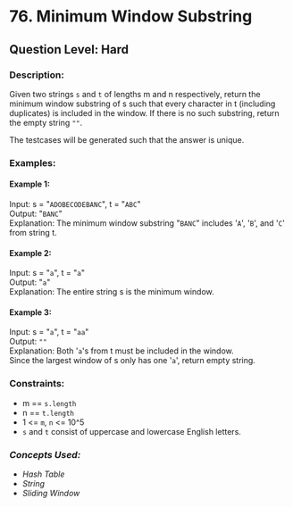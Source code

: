 # 76. Minimum Window Substring
## Question Level: Hard
### Description:
Given two strings `s` and `t` of lengths m and n respectively, return the minimum window substring of s such that every character in t (including duplicates) is included in the window. If there is no such substring, return the empty string `""`.

The testcases will be generated such that the answer is unique.

### Examples:
#### Example 1:

Input: s = "`ADOBECODEBANC`", t = "`ABC`"<br>
Output: "`BANC`"<br>
Explanation: The minimum window substring "`BANC`" includes '`A`', '`B`', and '`C`' from string t.<br>
#### Example 2:

Input: s = "`a`", t = "`a`"<br>
Output: "`a`"<br>
Explanation: The entire string s is the minimum window.
#### Example 3:

Input: s = "`a`", t = "`aa`"<br>
Output: `""`<br>
Explanation: Both '`a`'s from t must be included in the window.<br>
Since the largest window of s only has one '`a`', return empty string.

### Constraints:

- m == `s.length`
- n == `t.length`
- 1 <= `m`, `n` <= 10^5
- `s` and `t` consist of uppercase and lowercase English letters.

### <i>Concepts Used:
- Hash Table
- String
- Sliding Window </i>